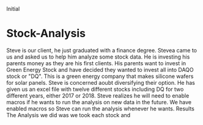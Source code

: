 Initial 
# Stock-Analysis
Steve is our client, he just graduated with a finance degree. Stevea came to us and asked us to help him analyze some stock data. He is investing his parents money as they are his first clients. His parents want to invest in Green Energy Stock and have decided they wanted to invest all into DAQO stock or "DQ". This is a green energy company that makes silicone wafers for solar panels.  Steve is concerned aoubt diversifying their option. He has given us an excel file with twelve different stocks including DQ for two different years, either 2017 or 2018.  Steve realizes he will need to enable macros if he wants to run the analysis on new data in the future. We have enabled macros  so Steve can run the analysis whenever he wants. 
Results
The Analysis we did was we took each stock and 
